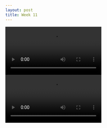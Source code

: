 ```yaml
---
layout: post
title: Week 11
---
```


<video controls>
  <source src="img/Trackball.mp4" type="video/mp4">
  Your browser does not support HTML5 video.
</video>

<video controls>
  <source src="img/Trackpoint+pressure_sensor.mp4" type="video/mp4">
  Your browser does not support HTML5 video.
</video>